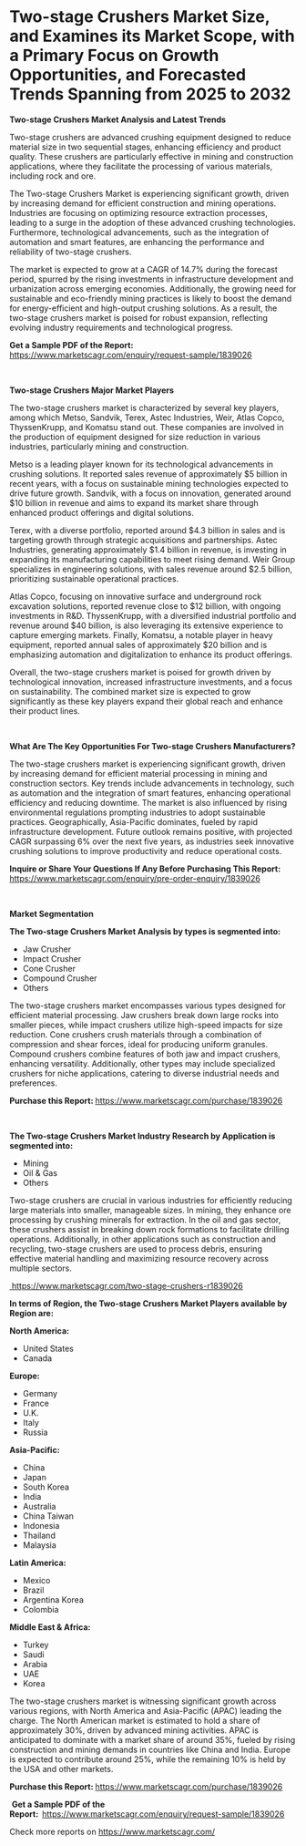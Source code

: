 <p><h1>Two-stage Crushers Market Size, and Examines its Market Scope, with a Primary Focus on Growth Opportunities, and Forecasted Trends Spanning from 2025 to 2032</h1></p><p><strong>Two-stage Crushers Market Analysis and Latest Trends</strong></p>
<p><p>Two-stage crushers are advanced crushing equipment designed to reduce material size in two sequential stages, enhancing efficiency and product quality. These crushers are particularly effective in mining and construction applications, where they facilitate the processing of various materials, including rock and ore. </p><p>The Two-stage Crushers Market is experiencing significant growth, driven by increasing demand for efficient construction and mining operations. Industries are focusing on optimizing resource extraction processes, leading to a surge in the adoption of these advanced crushing technologies. Furthermore, technological advancements, such as the integration of automation and smart features, are enhancing the performance and reliability of two-stage crushers.</p><p>The market is expected to grow at a CAGR of 14.7% during the forecast period, spurred by the rising investments in infrastructure development and urbanization across emerging economies. Additionally, the growing need for sustainable and eco-friendly mining practices is likely to boost the demand for energy-efficient and high-output crushing solutions. As a result, the two-stage crushers market is poised for robust expansion, reflecting evolving industry requirements and technological progress.</p></p>
<p><strong>Get a Sample PDF of the Report:&nbsp;</strong> <a href="https://www.marketscagr.com/enquiry/request-sample/1839026?utm_campaign=2281&utm_medium=2&utm_source=Github&utm_content=ia&utm_term=28022025&utm_id=two-stage-crushers">https://www.marketscagr.com/enquiry/request-sample/1839026</a></p>
<p>&nbsp;</p>
<p><strong>Two-stage Crushers Major Market Players</strong></p>
<p><p>The two-stage crushers market is characterized by several key players, among which Metso, Sandvik, Terex, Astec Industries, Weir, Atlas Copco, ThyssenKrupp, and Komatsu stand out. These companies are involved in the production of equipment designed for size reduction in various industries, particularly mining and construction.</p><p>Metso is a leading player known for its technological advancements in crushing solutions. It reported sales revenue of approximately $5 billion in recent years, with a focus on sustainable mining technologies expected to drive future growth. Sandvik, with a focus on innovation, generated around $10 billion in revenue and aims to expand its market share through enhanced product offerings and digital solutions.</p><p>Terex, with a diverse portfolio, reported around $4.3 billion in sales and is targeting growth through strategic acquisitions and partnerships. Astec Industries, generating approximately $1.4 billion in revenue, is investing in expanding its manufacturing capabilities to meet rising demand. Weir Group specializes in engineering solutions, with sales revenue around $2.5 billion, prioritizing sustainable operational practices.</p><p>Atlas Copco, focusing on innovative surface and underground rock excavation solutions, reported revenue close to $12 billion, with ongoing investments in R&D. ThyssenKrupp, with a diversified industrial portfolio and revenue around $40 billion, is also leveraging its extensive experience to capture emerging markets. Finally, Komatsu, a notable player in heavy equipment, reported annual sales of approximately $20 billion and is emphasizing automation and digitalization to enhance its product offerings.</p><p>Overall, the two-stage crushers market is poised for growth driven by technological innovation, increased infrastructure investments, and a focus on sustainability. The combined market size is expected to grow significantly as these key players expand their global reach and enhance their product lines.</p></p>
<p>&nbsp;</p>
<p><strong>What Are The Key Opportunities For Two-stage Crushers Manufacturers?</strong></p>
<p><p>The two-stage crushers market is experiencing significant growth, driven by increasing demand for efficient material processing in mining and construction sectors. Key trends include advancements in technology, such as automation and the integration of smart features, enhancing operational efficiency and reducing downtime. The market is also influenced by rising environmental regulations prompting industries to adopt sustainable practices. Geographically, Asia-Pacific dominates, fueled by rapid infrastructure development. Future outlook remains positive, with projected CAGR surpassing 6% over the next five years, as industries seek innovative crushing solutions to improve productivity and reduce operational costs.</p></p>
<p><strong>Inquire or Share Your Questions If Any Before Purchasing This Report:</strong> <a href="https://www.marketscagr.com/enquiry/pre-order-enquiry/1839026?utm_campaign=2281&utm_medium=2&utm_source=Github&utm_content=ia&utm_term=28022025&utm_id=two-stage-crushers">https://www.marketscagr.com/enquiry/pre-order-enquiry/1839026</a></p>
<p>&nbsp;</p>
<p><strong>Market Segmentation</strong></p>
<p><strong>The Two-stage Crushers Market Analysis by types is segmented into:</strong></p>
<p><ul><li>Jaw Crusher</li><li>Impact Crusher</li><li>Cone Crusher</li><li>Compound Crusher</li><li>Others</li></ul></p>
<p><p>The two-stage crushers market encompasses various types designed for efficient material processing. Jaw crushers break down large rocks into smaller pieces, while impact crushers utilize high-speed impacts for size reduction. Cone crushers crush materials through a combination of compression and shear forces, ideal for producing uniform granules. Compound crushers combine features of both jaw and impact crushers, enhancing versatility. Additionally, other types may include specialized crushers for niche applications, catering to diverse industrial needs and preferences.</p></p>
<p><strong>Purchase this Report:&nbsp;</strong><a href="https://www.marketscagr.com/purchase/1839026?utm_campaign=2281&utm_medium=2&utm_source=Github&utm_content=ia&utm_term=28022025&utm_id=two-stage-crushers">https://www.marketscagr.com/purchase/1839026</a></p>
<p>&nbsp;</p>
<p><strong>The Two-stage Crushers Market Industry Research by Application is segmented into:</strong></p>
<p><ul><li>Mining</li><li>Oil & Gas</li><li>Others</li></ul></p>
<p><p>Two-stage crushers are crucial in various industries for efficiently reducing large materials into smaller, manageable sizes. In mining, they enhance ore processing by crushing minerals for extraction. In the oil and gas sector, these crushers assist in breaking down rock formations to facilitate drilling operations. Additionally, in other applications such as construction and recycling, two-stage crushers are used to process debris, ensuring effective material handling and maximizing resource recovery across multiple sectors.</p></p>
<p><a href="https://www.marketscagr.com/two-stage-crushers-r1839026?utm_campaign=2281&utm_medium=2&utm_source=Github&utm_content=ia&utm_term=28022025&utm_id=two-stage-crushers">&nbsp;https://www.marketscagr.com/two-stage-crushers-r1839026</a></p>
<p><strong>In terms of Region, the Two-stage Crushers Market Players available by Region are:</strong></p>
<p>
    <p> <strong> North America: </strong>
        <ul>
            <li>United States</li>
            <li>Canada</li>
        </ul>
        </p> 
    <p> <strong> Europe: </strong>
        <ul>
            <li>Germany</li>
            <li>France</li>
            <li>U.K.</li>
            <li>Italy</li>
            <li>Russia</li>
        </ul>
        </p> 
    <p> <strong> Asia-Pacific: </strong>
        <ul>
            <li>China</li>
            <li>Japan</li>
            <li>South Korea</li>
            <li>India</li>
            <li>Australia</li>
            <li>China Taiwan</li>
            <li>Indonesia</li>
            <li>Thailand</li>
            <li>Malaysia</li>
        </ul>
        </p> 
    <p> <strong> Latin America: </strong>
        <ul>
            <li>Mexico</li>
            <li>Brazil</li>
            <li>Argentina Korea</li>
            <li>Colombia</li>
        </ul>
        </p> 
    <p> <strong> Middle East & Africa: </strong>
        <ul>
            <li>Turkey</li>
            <li>Saudi</li>
            <li>Arabia</li>
            <li>UAE</li>
            <li>Korea</li>
        </ul>
    </p>
    </p>
<p><p>The two-stage crushers market is witnessing significant growth across various regions, with North America and Asia-Pacific (APAC) leading the charge. The North American market is estimated to hold a share of approximately 30%, driven by advanced mining activities. APAC is anticipated to dominate with a market share of around 35%, fueled by rising construction and mining demands in countries like China and India. Europe is expected to contribute around 25%, while the remaining 10% is held by the USA and other markets.</p></p>
<p><strong>Purchase this Report: </strong><a href="https://www.marketscagr.com/purchase/1839026?utm_campaign=2281&utm_medium=2&utm_source=Github&utm_content=ia&utm_term=28022025&utm_id=two-stage-crushers">https://www.marketscagr.com/purchase/1839026</a></p>
<p>&nbsp;<strong>Get a Sample PDF of the Report:&nbsp;&nbsp;</strong><a href="https://www.marketscagr.com/enquiry/request-sample/1839026?utm_campaign=2281&utm_medium=2&utm_source=Github&utm_content=ia&utm_term=28022025&utm_id=two-stage-crushers">https://www.marketscagr.com/enquiry/request-sample/1839026</a></p>
<p><strong></strong></p>
<p>Check more reports on <a href="https://www.marketscagr.com/?utm_campaign=2281&utm_medium=2&utm_source=Github&utm_content=ia&utm_term=28022025&utm_id=two-stage-crushers">https://www.marketscagr.com/</a></p>